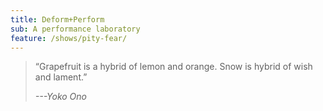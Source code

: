 ```yaml
---
title: Deform+Perform
sub: A performance laboratory
feature: /shows/pity-fear/
---
```


> “Grapefruit is a hybrid of lemon and orange. Snow is hybrid of wish and lament.”
>
> _---Yoko Ono_

